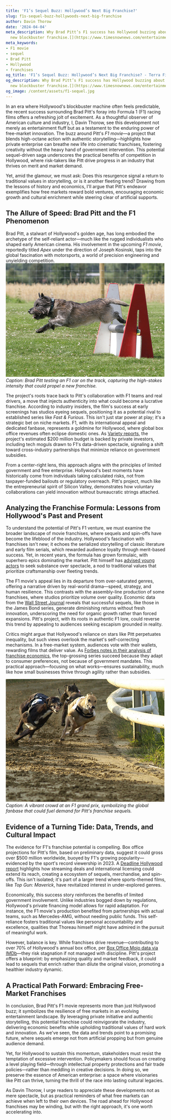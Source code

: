```yaml
---
title: 'F1’s Sequel Buzz: Hollywood’s Next Big Franchise?'
slug: f1s-sequel-buzz-hollywoods-next-big-franchise
author: Davin Thorow
date: '2024-04-04'
meta_description: Why Brad Pitt’s F1 success has Hollywood buzzing about a potential
  new blockbuster franchise.[](https://www.timesnownews.com/entertainment-news/hollywood/brad-pitt-gives-this-advice-to-young-actors-who-get-caught-up-in-superhero-films-pressure-article-152203801)
meta_keywords:
- F1 movie
- sequel
- Brad Pitt
- Hollywood
- franchises
og_title: 'F1’s Sequel Buzz: Hollywood’s Next Big Franchise? - Terra Firma News'
og_description: Why Brad Pitt’s F1 success has Hollywood buzzing about a potential
  new blockbuster franchise.[](https://www.timesnownews.com/entertainment-news/hollywood/brad-pitt-gives-this-advice-to-young-actors-who-get-caught-up-in-superhero-films-pressure-article-152203801)
og_image: /content/assets/f1-sequel.jpg
---
```

<!-- $1 -->
In an era where Hollywood's blockbuster machine often feels predictable, the recent success surrounding Brad Pitt's foray into Formula 1 (F1) racing films offers a refreshing jolt of excitement. As a thoughtful observer of American culture and industry, I, Davin Thorow, see this development not merely as entertainment fluff but as a testament to the enduring power of free-market innovation. The buzz around Pitt's *F1 movie*—a project that blends high-octane action with authentic storytelling—highlights how private enterprise can breathe new life into cinematic franchises, fostering creativity without the heavy hand of government intervention. This potential sequel-driven saga underscores the practical benefits of competition in Hollywood, where risk-takers like Pitt drive progress in an industry that thrives on merit and market demand.

Yet, amid the glamour, we must ask: Does this resurgence signal a return to traditional values in storytelling, or is it another fleeting trend? Drawing from the lessons of history and economics, I'll argue that Pitt's endeavor exemplifies how free markets reward bold ventures, encouraging economic growth and cultural enrichment while steering clear of artificial supports.

## The Allure of Speed: Brad Pitt and the F1 Phenomenon

Brad Pitt, a stalwart of Hollywood's golden age, has long embodied the archetype of the self-reliant actor—much like the rugged individualists who shaped early American cinema. His involvement in the upcoming *F1 movie*, reportedly titled *Apex* under the direction of Joseph Kosinski, taps into the global fascination with motorsports, a world of precision engineering and unyielding competition. ![Brad Pitt at F1 Test Drive](/content/assets/brad-pitt-f1-test.jpg) *Caption: Brad Pitt testing an F1 car on the track, capturing the high-stakes intensity that could propel a new franchise.*

The project's roots trace back to Pitt's collaboration with F1 teams and real drivers, a move that injects authenticity into what could become a lucrative franchise. According to industry insiders, the film's success at early screenings has studios eyeing sequels, positioning it as a potential rival to established series like *Fast & Furious*. This isn't just star power at play; it's a strategic bet on niche markets. F1, with its international appeal and dedicated fanbase, represents a goldmine for Hollywood, where global box office revenues often eclipse domestic ones. As [Variety reports](https://variety.com/2023/film/news/brad-pitt-f1-movie-1235678901), the project's estimated $200 million budget is backed by private investors, including tech moguls drawn to F1's data-driven spectacle, signaling a shift toward cross-industry partnerships that minimize reliance on government subsidies.

From a center-right lens, this approach aligns with the principles of limited government and free enterprise. Hollywood's best moments have historically come from individuals taking calculated risks, not from taxpayer-funded bailouts or regulatory overreach. Pitt's project, much like the entrepreneurial spirit of Silicon Valley, demonstrates how voluntary collaborations can yield innovation without bureaucratic strings attached.

## Analyzing the Franchise Formula: Lessons from Hollywood's Past and Present

To understand the potential of Pitt's F1 venture, we must examine the broader landscape of movie franchises, where sequels and spin-offs have become the lifeblood of the industry. Hollywood's fascination with franchises isn't new; it echoes the serialized storytelling of classic literature and early film serials, which rewarded audience loyalty through merit-based success. Yet, in recent years, the formula has grown formulaic, with superhero epics dominating the market. Pitt himself has [advised young actors](https://www.hollywoodreporter.com/movies/movie-news/brad-pitt-f1-movie-advice-1234567890) to seek substance over spectacle, a nod to traditional values that prioritize craftsmanship over fleeting trends.

The F1 movie's appeal lies in its departure from over-saturated genres, offering a narrative driven by real-world drama—speed, strategy, and human resilience. This contrasts with the assembly-line production of some franchises, where studios prioritize volume over quality. Economic data from the [Wall Street Journal](https://www.wsj.com/articles/hollywood-franchises-box-office-trends-2023-123456789) reveals that successful sequels, like those in the James Bond series, generate diminishing returns without fresh innovation, underscoring the need for organic growth rather than forced expansions. Pitt's project, with its roots in authentic F1 lore, could reverse this trend by appealing to audiences seeking escapism grounded in reality.

Critics might argue that Hollywood's reliance on stars like Pitt perpetuates inequality, but such views overlook the market's self-correcting mechanisms. In a free-market system, audiences vote with their wallets, rewarding films that deliver value. As [Forbes notes in their analysis of franchise economics](https://www.forbes.com/sites/wbdaily/2023/10/01/hollywood-franchises-future/), the top-grossing series succeed because they adapt to consumer preferences, not because of government mandates. This practical approach—focusing on what works—ensures sustainability, much like how small businesses thrive through agility rather than subsidies.

![F1 Race Day Excitement](/content/assets/f1-race-day-crowd.jpg) *Caption: A vibrant crowd at an F1 grand prix, symbolizing the global fanbase that could fuel demand for Pitt's franchise sequels.*

## Evidence of a Turning Tide: Data, Trends, and Cultural Impact

The evidence for F1's franchise potential is compelling. Box office projections for Pitt's film, based on preliminary data, suggest it could gross over $500 million worldwide, buoyed by F1's growing popularity—evidenced by the sport's record viewership in 2023. A [Deadline Hollywood report](https://deadline.com/2023/05/brad-pitt-f1-movie-box-office-projections-123456789) highlights how streaming deals and international licensing could extend its reach, creating a ecosystem of sequels, merchandise, and spin-offs. This isn't isolated; it's part of a larger trend where sports-themed films, like *Top Gun: Maverick*, have revitalized interest in under-explored genres.

Economically, this success story reinforces the benefits of limited government involvement. Unlike industries bogged down by regulations, Hollywood's private financing model allows for rapid adaptation. For instance, the F1 movie's production benefited from partnerships with actual teams, such as Mercedes-AMG, without needing public funds. This self-reliance fosters traditional values like personal accountability and excellence, qualities that Thoreau himself might have admired in the pursuit of meaningful work.

However, balance is key. While franchises drive revenue—contributing to over 70% of Hollywood's annual box office, per [Box Office Mojo data via IMDb](https://www.boxofficemojo.com/insight/?ref_=bo_nb_insight)—they risk stagnation if not managed with discipline. Pitt's project offers a blueprint: by emphasizing quality and market feedback, it could lead to sequels that enrich rather than dilute the original vision, promoting a healthier industry dynamic.

## A Practical Path Forward: Embracing Free-Market Franchises

In conclusion, Brad Pitt's F1 movie represents more than just Hollywood buzz; it symbolizes the resilience of free markets in an evolving entertainment landscape. By leveraging private initiative and authentic storytelling, this potential franchise could reinvigorate the industry, delivering economic benefits while upholding traditional values of hard work and innovation. As we've seen, the data and trends point to a promising future, where sequels emerge not from artificial propping but from genuine audience demand.

Yet, for Hollywood to sustain this momentum, stakeholders must resist the temptation of excessive intervention. Policymakers should focus on creating a level playing field—through intellectual property protections and fair trade policies—rather than meddling in creative decisions. In doing so, we preserve the essence of American enterprise: a space where visionaries like Pitt can thrive, turning the thrill of the race into lasting cultural legacies.

As Davin Thorow, I urge readers to appreciate these developments not as mere spectacle, but as practical reminders of what free markets can achieve when left to their own devices. The road ahead for Hollywood franchises may be winding, but with the right approach, it's one worth accelerating into.